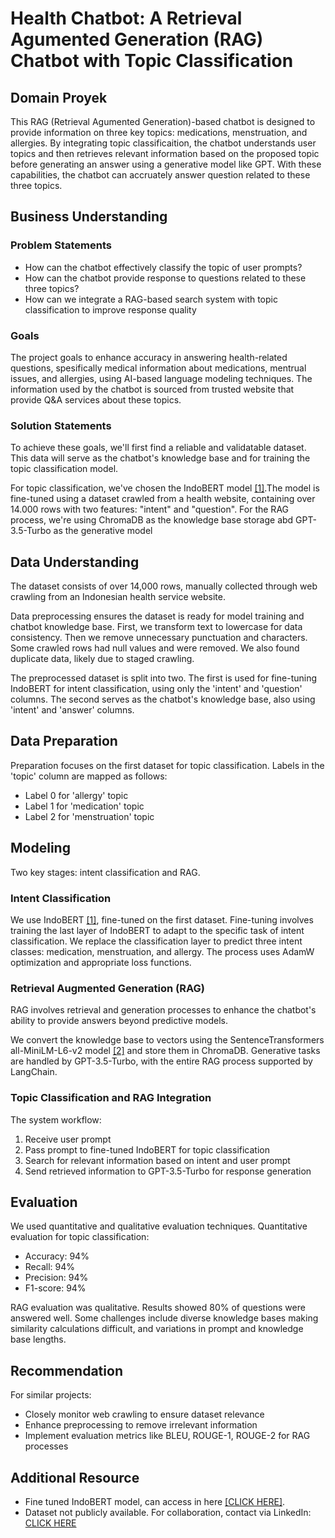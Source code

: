# Health Chatbot: A Retrieval Agumented Generation (RAG) Chatbot with Topic Classification


## Domain Proyek
This RAG (Retrieval Agumented Generation)-based chatbot is designed to provide information on three key topics: medications, menstruation, and allergies. By integrating topic classificaition, the chatbot understands user topics and then retrieves relevant information based on the proposed topic before generating an answer using a generative model like GPT. With these capabilities, the chatbot can accruately answer question related to these three topics.

## Business Understanding
### Problem Statements
- How can the chatbot effectively classify the topic of user prompts?
- How can the chatbot provide response to questions related to these three topics? 
- How can we integrate a RAG-based search system with topic classification to improve response quality

### Goals
The project goals to enhance accuracy in answering health-related questions, spesifically medical information about medications, mentrual issues, and allergies, using AI-based language modeling techniques. The information used by the chatbot is sourced from trusted website that provide Q&A services about these topics.

### Solution Statements
To achieve these goals, we'll first find a reliable and validatable dataset. This data will serve as the chatbot's knowledge base and for training the topic classification model.

For topic classification, we've chosen the IndoBERT model [[1]](https://huggingface.co/indobenchmark/indobert-base-p1).The model is fine-tuned using a dataset crawled from a health website, containing over 14.000 rows with two features: "intent" and "question". For the RAG process, we're using ChromaDB as the knowledge base storage abd GPT-3.5-Turbo as the generative model

## Data Understanding
The dataset consists of over 14,000 rows, manually collected through web crawling from an Indonesian health service website.

Data preprocessing ensures the dataset is ready for model training and chatbot knowledge base. First, we transform text to lowercase for data consistency. Then we remove unnecessary punctuation and characters. Some crawled rows had null values and were removed. We also found duplicate data, likely due to staged crawling.

The preprocessed dataset is split into two. The first is used for fine-tuning IndoBERT for intent classification, using only the 'intent' and 'question' columns. The second serves as the chatbot's knowledge base, also using 'intent' and 'answer' columns.


## Data Preparation
Preparation focuses on the first dataset for topic classification. Labels in the 'topic' column are mapped as follows:

- Label 0 for 'allergy' topic
- Label 1 for 'medication' topic
- Label 2 for 'menstruation' topic


## Modeling
Two key stages: intent classification and RAG.
### Intent Classification
We use IndoBERT [[1]](https://huggingface.co/indobenchmark/indobert-base-p1), fine-tuned on the first dataset. Fine-tuning involves training the last layer of IndoBERT to adapt to the specific task of intent classification. We replace the classification layer to predict three intent classes: medication, menstruation, and allergy. The process uses AdamW optimization and appropriate loss functions.

### Retrieval Augmented Generation (RAG)
RAG involves retrieval and generation processes to enhance the chatbot's ability to provide answers beyond predictive models.

We convert the knowledge base to vectors using the SentenceTransformers all-MiniLM-L6-v2 model [[2]](https://huggingface.co/sentence-transformers/all-MiniLM-L6-v2) and store them in ChromaDB. Generative tasks are handled by GPT-3.5-Turbo, with the entire RAG process supported by LangChain.


### Topic Classification and RAG Integration
The system workflow:

1. Receive user prompt
2. Pass prompt to fine-tuned IndoBERT for topic classification
3. Search for relevant information based on intent and user prompt
4. Send retrieved information to GPT-3.5-Turbo for response generation


## Evaluation
We used quantitative and qualitative evaluation techniques.
Quantitative evaluation for topic classification:

- Accuracy: 94%
- Recall: 94%
- Precision: 94%
- F1-score: 94%

RAG evaluation was qualitative. Results showed 80% of questions were answered well. Some challenges include diverse knowledge bases making similarity calculations difficult, and variations in prompt and knowledge base lengths.

## Recommendation
For similar projects:

- Closely monitor web crawling to ensure dataset relevance
- Enhance preprocessing to remove irrelevant information
- Implement evaluation metrics like BLEU, ROUGE-1, ROUGE-2 for RAG processes

## Additional Resource
- Fine tuned IndoBERT model, can access in here [[CLICK HERE]](https://huggingface.co/iqbalpurba26/IndoBERT_intent_classification).
- Dataset not publicly available. For collaboration, contact via LinkedIn: [CLICK HERE](https://www.linkedin.com/in/m-iqbal-purba)